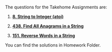 The questions for the Takehome Assignments are:

1. [**8. String to Integer (atoi)**](https://leetcode.com/problems/string-to-integer-atoi/)

2. [**438. Find All Anagrams in a String**](https://leetcode.com/problems/find-all-anagrams-in-a-string/description/)

3. [**151. Reverse Words in a String**](https://leetcode.com/problems/reverse-words-in-a-string/)


You can find the solutions in Homework Folder.
